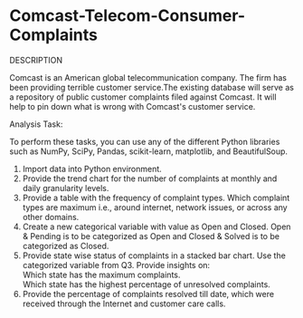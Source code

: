# Comcast-Telecom-Consumer-Complaints
DESCRIPTION  

Comcast is an American global telecommunication company. The firm has been providing terrible customer service.The existing database will serve as a repository of public customer complaints filed against Comcast. It will help to pin down what is wrong with Comcast's customer service.    

Analysis Task:  

To perform these tasks, you can use any of the different Python libraries such as NumPy, SciPy, Pandas, scikit-learn, matplotlib, and BeautifulSoup.    

1) Import data into Python environment.    
2) Provide the trend chart for the number of complaints at monthly and daily granularity levels.    
3) Provide a table with the frequency of complaint types. Which complaint types are maximum i.e., around internet, network issues, or across any other domains.  
4) Create a new categorical variable with value as Open and Closed. Open & Pending is to be categorized as Open and Closed & Solved is to be categorized as Closed.  
5) Provide state wise status of complaints in a stacked bar chart. Use the categorized variable from Q3. Provide insights on:     
Which state has the maximum complaints.    
Which state has the highest percentage of unresolved complaints.    
6) Provide the percentage of complaints resolved till date, which were received through the Internet and customer care calls.    
